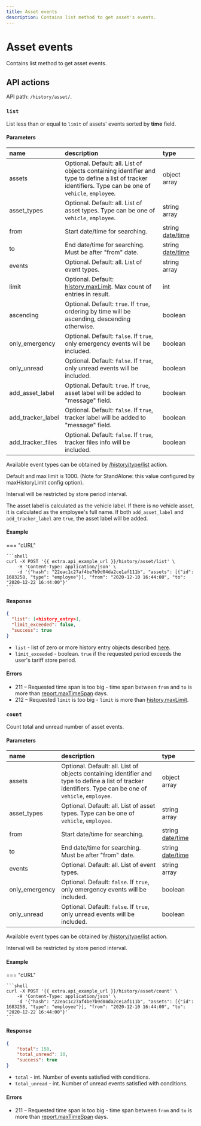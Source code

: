 ```yaml
---
title: Asset events
description: Contains list method to get asset's events.
---
```


# Asset events

Contains list method to get asset events.


## API actions

API path: `/history/asset/`.

### `list`

List less than or equal to `limit` of assets' events sorted by **time** field.

#### Parameters

| name              | description                                                                                                                                               | type                                                                    |
|:------------------|:----------------------------------------------------------------------------------------------------------------------------------------------------------|:------------------------------------------------------------------------|
| assets            | Optional. Default: all. List of objects containing identifier and type to define a list of tracker identifiers. Type can be one of `vehicle`, `employee`. | object array                                                            |
| asset_types       | Optional. Default: all. List of asset types. Type can be one of `vehicle`, `employee`.                                                                    | string array                                                            |
| from              | Start date/time for searching.                                                                                                                            | string [date/time](../../../getting-started/introduction.md#data-types) |
| to                | End date/time for searching. Must be after "from" date.                                                                                                   | string [date/time](../../../getting-started/introduction.md#data-types) |
| events            | Optional. Default: all. List of event types.                                                                                                              | string array                                                            |
| limit             | Optional. Default: [history.maxLimit](../dealer.md). Max count of entries in result.                                                                      | int                                                                     |
| ascending         | Optional. Default: `true`. If `true`, ordering by time will be ascending, descending otherwise.                                                           | boolean                                                                 |
| only_emergency    | Optional. Default: `false`. If `true`, only emergency events will be included.                                                                            | boolean                                                                 |
| only_unread       | Optional. Default: `false`. If `true`, only unread events will be included.                                                                               | boolean                                                                 |
| add_asset_label   | Optional. Default: `true`. If `true`, asset label will be added to "message" field.                                                                       | boolean                                                                 |
| add_tracker_label | Optional. Default: `false`. If `true`, tracker label will be added to "message" field.                                                                    | boolean                                                                 |
| add_tracker_files | Optional. Default: `false`. If `true`, tracker files info will be included.                                                                               | boolean                                                                 |

Available event types can be obtained by [/history/type/list](./history_type.md#list) action.

Default and max limit is 1000. (Note for StandAlone: this value configured by maxHistoryLimit config option).

Interval will be restricted by store period interval.

The asset label is calculated as the vehicle label. If there is no vehicle asset, it is calculated as the employee's full name.
If both `add_asset_label` and `add_tracker_label` are `true`, the asset label will be added.

#### Example

=== "cURL"

    ```shell
    curl -X POST '{{ extra.api_example_url }}/history/asset/list' \
        -H 'Content-Type: application/json' \
        -d '{"hash": "22eac1c27af4be7b9d04da2ce1af111b", "assets": [{"id": 1683258, "type": "employee"}], "from": "2020-12-10 16:44:00", "to": "2020-12-22 16:44:00"}'
    ```

#### Response

```json
{
  "list": [<history_entry>],
  "limit_exceeded": false,
  "success": true
}
```

* `list` - list of zero or more history entry objects described [here](index.md#tracker-history-entry).
* `limit_exceeded` - boolean. `true` if the requested period exceeds the user's tariff store period.

#### Errors

* 211 – Requested time span is too big - time span between `from` and `to` is more than [report.maxTimeSpan](../dealer.md) days.
* 212 – Requested `limit` is too big - `limit` is more than [history.maxLimit](../dealer.md).


### `count`

Count total and unread number of asset events.

#### Parameters

| name              | description                                                                                                                                               | type                                                                    |
|:------------------|:----------------------------------------------------------------------------------------------------------------------------------------------------------|:------------------------------------------------------------------------|
| assets            | Optional. Default: all. List of objects containing identifier and type to define a list of tracker identifiers. Type can be one of `vehicle`, `employee`. | object array                                                            |
| asset_types       | Optional. Default: all. List of asset types. Type can be one of `vehicle`, `employee`.                                                                    | string array                                                            |
| from              | Start date/time for searching.                                                                                                                            | string [date/time](../../../getting-started/introduction.md#data-types) |
| to                | End date/time for searching. Must be after "from" date.                                                                                                   | string [date/time](../../../getting-started/introduction.md#data-types) |
| events            | Optional. Default: all. List of event types.                                                                                                              | string array                                                            |
| only_emergency    | Optional. Default: `false`. If `true`, only emergency events will be included.                                                                            | boolean                                                                 |
| only_unread       | Optional. Default: `false`. If `true`, only unread events will be included.                                                                               | boolean                                                                 |

Available event types can be obtained by [/history/type/list](./history_type.md#list) action.

Interval will be restricted by store period interval.

#### Example

=== "cURL"

    ```shell
    curl -X POST '{{ extra.api_example_url }}/history/asset/count' \
        -H 'Content-Type: application/json' \
        -d '{"hash": "22eac1c27af4be7b9d04da2ce1af111b", "assets": [{"id": 1683258, "type": "employee"}], "from": "2020-12-10 16:44:00", "to": "2020-12-22 16:44:00"}'
    ```

#### Response

```json
{
    "total": 150,
    "total_unread": 10,
    "success": true
}
```

* `total` - int. Number of events satisfied with conditions.
* `total_unread` - int. Number of unread events satisfied with conditions.

#### Errors

* 211 – Requested time span is too big - time span between `from` and `to` is more than [report.maxTimeSpan](../dealer.md) days.
